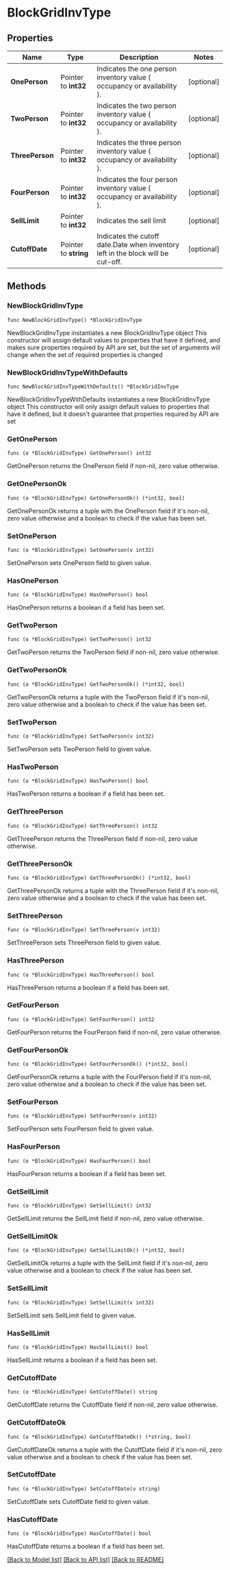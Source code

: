 # BlockGridInvType

## Properties

Name | Type | Description | Notes
------------ | ------------- | ------------- | -------------
**OnePerson** | Pointer to **int32** | Indicates the one person inventory value ( occupancy or availability ). | [optional] 
**TwoPerson** | Pointer to **int32** | Indicates the two person inventory value ( occupancy or availability ). | [optional] 
**ThreePerson** | Pointer to **int32** | Indicates the three person inventory value ( occupancy or availability ). | [optional] 
**FourPerson** | Pointer to **int32** | Indicates the four person inventory value ( occupancy or availability ). | [optional] 
**SellLimit** | Pointer to **int32** | Indicates the sell limit | [optional] 
**CutoffDate** | Pointer to **string** | Indicates the cutoff date.Date when inventory left in the block will be cut-off. | [optional] 

## Methods

### NewBlockGridInvType

`func NewBlockGridInvType() *BlockGridInvType`

NewBlockGridInvType instantiates a new BlockGridInvType object
This constructor will assign default values to properties that have it defined,
and makes sure properties required by API are set, but the set of arguments
will change when the set of required properties is changed

### NewBlockGridInvTypeWithDefaults

`func NewBlockGridInvTypeWithDefaults() *BlockGridInvType`

NewBlockGridInvTypeWithDefaults instantiates a new BlockGridInvType object
This constructor will only assign default values to properties that have it defined,
but it doesn't guarantee that properties required by API are set

### GetOnePerson

`func (o *BlockGridInvType) GetOnePerson() int32`

GetOnePerson returns the OnePerson field if non-nil, zero value otherwise.

### GetOnePersonOk

`func (o *BlockGridInvType) GetOnePersonOk() (*int32, bool)`

GetOnePersonOk returns a tuple with the OnePerson field if it's non-nil, zero value otherwise
and a boolean to check if the value has been set.

### SetOnePerson

`func (o *BlockGridInvType) SetOnePerson(v int32)`

SetOnePerson sets OnePerson field to given value.

### HasOnePerson

`func (o *BlockGridInvType) HasOnePerson() bool`

HasOnePerson returns a boolean if a field has been set.

### GetTwoPerson

`func (o *BlockGridInvType) GetTwoPerson() int32`

GetTwoPerson returns the TwoPerson field if non-nil, zero value otherwise.

### GetTwoPersonOk

`func (o *BlockGridInvType) GetTwoPersonOk() (*int32, bool)`

GetTwoPersonOk returns a tuple with the TwoPerson field if it's non-nil, zero value otherwise
and a boolean to check if the value has been set.

### SetTwoPerson

`func (o *BlockGridInvType) SetTwoPerson(v int32)`

SetTwoPerson sets TwoPerson field to given value.

### HasTwoPerson

`func (o *BlockGridInvType) HasTwoPerson() bool`

HasTwoPerson returns a boolean if a field has been set.

### GetThreePerson

`func (o *BlockGridInvType) GetThreePerson() int32`

GetThreePerson returns the ThreePerson field if non-nil, zero value otherwise.

### GetThreePersonOk

`func (o *BlockGridInvType) GetThreePersonOk() (*int32, bool)`

GetThreePersonOk returns a tuple with the ThreePerson field if it's non-nil, zero value otherwise
and a boolean to check if the value has been set.

### SetThreePerson

`func (o *BlockGridInvType) SetThreePerson(v int32)`

SetThreePerson sets ThreePerson field to given value.

### HasThreePerson

`func (o *BlockGridInvType) HasThreePerson() bool`

HasThreePerson returns a boolean if a field has been set.

### GetFourPerson

`func (o *BlockGridInvType) GetFourPerson() int32`

GetFourPerson returns the FourPerson field if non-nil, zero value otherwise.

### GetFourPersonOk

`func (o *BlockGridInvType) GetFourPersonOk() (*int32, bool)`

GetFourPersonOk returns a tuple with the FourPerson field if it's non-nil, zero value otherwise
and a boolean to check if the value has been set.

### SetFourPerson

`func (o *BlockGridInvType) SetFourPerson(v int32)`

SetFourPerson sets FourPerson field to given value.

### HasFourPerson

`func (o *BlockGridInvType) HasFourPerson() bool`

HasFourPerson returns a boolean if a field has been set.

### GetSellLimit

`func (o *BlockGridInvType) GetSellLimit() int32`

GetSellLimit returns the SellLimit field if non-nil, zero value otherwise.

### GetSellLimitOk

`func (o *BlockGridInvType) GetSellLimitOk() (*int32, bool)`

GetSellLimitOk returns a tuple with the SellLimit field if it's non-nil, zero value otherwise
and a boolean to check if the value has been set.

### SetSellLimit

`func (o *BlockGridInvType) SetSellLimit(v int32)`

SetSellLimit sets SellLimit field to given value.

### HasSellLimit

`func (o *BlockGridInvType) HasSellLimit() bool`

HasSellLimit returns a boolean if a field has been set.

### GetCutoffDate

`func (o *BlockGridInvType) GetCutoffDate() string`

GetCutoffDate returns the CutoffDate field if non-nil, zero value otherwise.

### GetCutoffDateOk

`func (o *BlockGridInvType) GetCutoffDateOk() (*string, bool)`

GetCutoffDateOk returns a tuple with the CutoffDate field if it's non-nil, zero value otherwise
and a boolean to check if the value has been set.

### SetCutoffDate

`func (o *BlockGridInvType) SetCutoffDate(v string)`

SetCutoffDate sets CutoffDate field to given value.

### HasCutoffDate

`func (o *BlockGridInvType) HasCutoffDate() bool`

HasCutoffDate returns a boolean if a field has been set.


[[Back to Model list]](../README.md#documentation-for-models) [[Back to API list]](../README.md#documentation-for-api-endpoints) [[Back to README]](../README.md)


